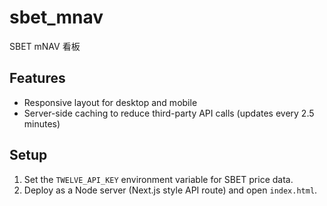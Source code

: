 # sbet_mnav
SBET mNAV 看板

## Features
- Responsive layout for desktop and mobile
- Server-side caching to reduce third-party API calls (updates every 2.5 minutes)

## Setup
1. Set the `TWELVE_API_KEY` environment variable for SBET price data.
2. Deploy as a Node server (Next.js style API route) and open `index.html`.

